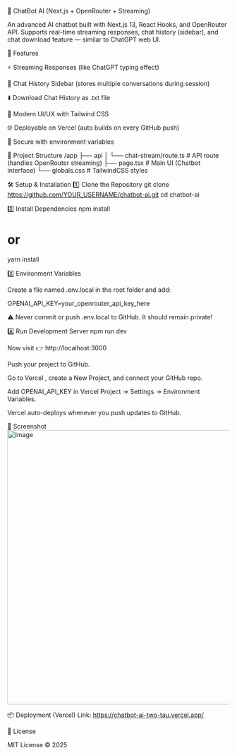 🤖 ChatBot AI (Next.js + OpenRouter + Streaming)

An advanced AI chatbot built with Next.js 13, React Hooks, and OpenRouter API.
Supports real-time streaming responses, chat history (sidebar), and chat download feature — similar to ChatGPT web UI.

🚀 Features

⚡ Streaming Responses (like ChatGPT typing effect)

💬 Chat History Sidebar (stores multiple conversations during session)

⬇️ Download Chat History as .txt file

🎨 Modern UI/UX with Tailwind CSS

🌐 Deployable on Vercel (auto builds on every GitHub push)

🔑 Secure with environment variables

📂 Project Structure
/app
 ├── api
 │    └── chat-stream/route.ts   # API route (handles OpenRouter streaming)
 ├── page.tsx                    # Main UI (Chatbot interface)
 └── globals.css                 # TailwindCSS styles

🛠️ Setup & Installation
1️⃣ Clone the Repository
git clone https://github.com/YOUR_USERNAME/chatbot-ai.git
cd chatbot-ai

2️⃣ Install Dependencies
npm install
# or
yarn install

3️⃣ Environment Variables

Create a file named .env.local in the root folder and add:

OPENAI_API_KEY=your_openrouter_api_key_here


⚠️ Never commit or push .env.local to GitHub. It should remain private!

4️⃣ Run Development Server
npm run dev


Now visit 👉 http://localhost:3000


Push your project to GitHub.

Go to Vercel
, create a New Project, and connect your GitHub repo.

Add OPENAI_API_KEY in Vercel Project → Settings → Environment Variables.

Vercel auto-deploys whenever you push updates to GitHub.



📸 Screenshot
<img width="1351" height="623" alt="image" src="https://github.com/user-attachments/assets/5f054490-e592-4816-a1b4-5500832eb39a" />

📦 Deployment (Vercel)
Link: https://chatbot-ai-two-tau.vercel.app/

📜 License

MIT License © 2025
